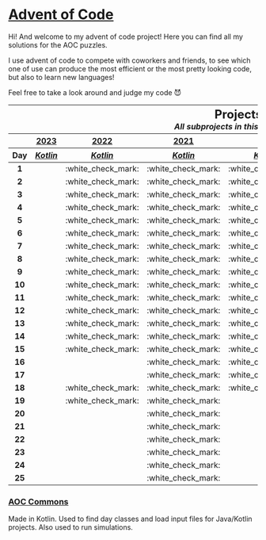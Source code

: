 # [Advent of Code](https://adventofcode.com/about)

Hi! And welcome to my advent of code project! Here you can find all my solutions for the AOC puzzles.

I use advent of code to compete with coworkers and friends, to see which one of use can produce the most efficient or
the most pretty looking code, but also to learn new languages!

Feel free to take a look around and judge my code :smiling_imp:

<table>
<thead>
<tr>
<th colspan="7" style="text-align: center">
<h2 style="padding: 0; margin: 0">Projects</h2>
<i>All subprojects in this repository.</i>
</th>
</tr>

<tr>
<th></th>
<th style="text-align: center"><a href="https://adventofcode.com/2023">2023</a></th>
<th style="text-align: center"><a href="https://adventofcode.com/2022">2022</a></th>
<th style="text-align: center"><a href="https://adventofcode.com/2021">2021</a></th>
<th style="text-align: center" colspan="2"><a href="https://adventofcode.com/2020">2020</a></th>
<th style="text-align: center"><a href="https://adventofcode.com/2015">2015</a></th>
</tr>

<tr>
<th>Day</th>
<th style="text-align: center"><a href="2023/kotlin"><i>Kotlin</i></a></th>
<th style="text-align: center"><a href="2022/kotlin"><i>Kotlin</i></a></th>
<th style="text-align: center"><a href="2021/kotlin"><i>Kotlin</i></a></th>
<th style="text-align: center"><a href="2020/kotlin"><i>Kotlin</i></a></th>
<th style="text-align: center"><a href="2020/lua"><i>Lua</i></a></th>
<th style="text-align: center"><a href="2015"><i>Java</i></a></th>
</tr>
</thead>

<tbody>
<tr>
<td style="text-align: center"><b>1</b></td>
<td style="text-align: center"></td>
<td style="text-align: center">:white_check_mark:</td>
<td style="text-align: center">:white_check_mark:</td>
<td style="text-align: center">:white_check_mark:</td>
<td style="text-align: center">:white_check_mark:</td>
<td style="text-align: center">:white_check_mark:</td>
</tr>

<tr>
<td style="text-align: center"><b>2</b></td>
<td style="text-align: center"></td>
<td style="text-align: center">:white_check_mark:</td>
<td style="text-align: center">:white_check_mark:</td>
<td style="text-align: center">:white_check_mark:</td>
<td style="text-align: center">:white_check_mark:</td>
<td style="text-align: center">:white_check_mark:</td>
</tr>

<tr>
<td style="text-align: center"><b>3</b></td>
<td style="text-align: center"></td>
<td style="text-align: center">:white_check_mark:</td>
<td style="text-align: center">:white_check_mark:</td>
<td style="text-align: center">:white_check_mark:</td>
<td style="text-align: center">:white_check_mark:</td>
<td style="text-align: center">:white_check_mark:</td>
</tr>

<tr>
<td style="text-align: center"><b>4</b></td>
<td style="text-align: center"></td>
<td style="text-align: center">:white_check_mark:</td>
<td style="text-align: center">:white_check_mark:</td>
<td style="text-align: center">:white_check_mark:</td>
<td style="text-align: center">:white_check_mark:</td>
<td style="text-align: center">:white_check_mark:</td>
</tr>

<tr>
<td style="text-align: center"><b>5</b></td>
<td style="text-align: center"></td>
<td style="text-align: center">:white_check_mark:</td>
<td style="text-align: center">:white_check_mark:</td>
<td style="text-align: center">:white_check_mark:</td>
<td style="text-align: center">:white_check_mark:</td>
<td style="text-align: center">:white_check_mark:</td>
</tr>

<tr>
<td style="text-align: center"><b>6</b></td>
<td style="text-align: center"></td>
<td style="text-align: center">:white_check_mark:</td>
<td style="text-align: center">:white_check_mark:</td>
<td style="text-align: center">:white_check_mark:</td>
<td style="text-align: center">:white_check_mark:</td>
<td style="text-align: center">:white_check_mark:</td>
</tr>

<tr>
<td style="text-align: center"><b>7</b></td>
<td style="text-align: center"></td>
<td style="text-align: center">:white_check_mark:</td>
<td style="text-align: center">:white_check_mark:</td>
<td style="text-align: center">:white_check_mark:</td>
<td style="text-align: center"></td>
<td style="text-align: center"></td>
</tr>

<tr>
<td style="text-align: center"><b>8</b></td>
<td style="text-align: center"></td>
<td style="text-align: center">:white_check_mark:</td>
<td style="text-align: center">:white_check_mark:</td>
<td style="text-align: center">:white_check_mark:</td>
<td style="text-align: center"></td>
<td style="text-align: center"></td>
</tr>

<tr>
<td style="text-align: center"><b>9</b></td>
<td style="text-align: center"></td>
<td style="text-align: center">:white_check_mark:</td>
<td style="text-align: center">:white_check_mark:</td>
<td style="text-align: center">:white_check_mark:</td>
<td style="text-align: center"></td>
<td style="text-align: center"></td>
</tr>

<tr>
<td style="text-align: center"><b>10</b></td>
<td style="text-align: center"></td>
<td style="text-align: center">:white_check_mark:</td>
<td style="text-align: center">:white_check_mark:</td>
<td style="text-align: center">:white_check_mark:</td>
<td style="text-align: center"></td>
<td style="text-align: center"></td>
</tr>

<tr>
<td style="text-align: center"><b>11</b></td>
<td style="text-align: center"></td>
<td style="text-align: center">:white_check_mark:</td>
<td style="text-align: center">:white_check_mark:</td>
<td style="text-align: center">:white_check_mark:</td>
<td style="text-align: center"></td>
<td style="text-align: center"></td>
</tr>

<tr>
<td style="text-align: center"><b>12</b></td>
<td style="text-align: center"></td>
<td style="text-align: center">:white_check_mark:</td>
<td style="text-align: center">:white_check_mark:</td>
<td style="text-align: center">:white_check_mark:</td>
<td style="text-align: center"></td>
<td style="text-align: center"></td>
</tr>

<tr>
<td style="text-align: center"><b>13</b></td>
<td style="text-align: center"></td>
<td style="text-align: center">:white_check_mark:</td>
<td style="text-align: center">:white_check_mark:</td>
<td style="text-align: center">:white_check_mark:</td>
<td style="text-align: center"></td>
<td style="text-align: center"></td>
</tr>

<tr>
<td style="text-align: center"><b>14</b></td>
<td style="text-align: center"></td>
<td style="text-align: center">:white_check_mark:</td>
<td style="text-align: center">:white_check_mark:</td>
<td style="text-align: center">:white_check_mark:</td>
<td style="text-align: center"></td>
<td style="text-align: center"></td>
</tr>

<tr>
<td style="text-align: center"><b>15</b></td>
<td style="text-align: center"></td>
<td style="text-align: center">:white_check_mark:</td>
<td style="text-align: center">:white_check_mark:</td>
<td style="text-align: center">:white_check_mark:</td>
<td style="text-align: center"></td>
<td style="text-align: center"></td>
</tr>

<tr>
<td style="text-align: center"><b>16</b></td>
<td style="text-align: center"></td>
<td style="text-align: center"></td>
<td style="text-align: center">:white_check_mark:</td>
<td style="text-align: center">:white_check_mark:</td>
<td style="text-align: center"></td>
<td style="text-align: center"></td>
</tr>

<tr>
<td style="text-align: center"><b>17</b></td>
<td style="text-align: center"></td>
<td style="text-align: center"></td>
<td style="text-align: center">:white_check_mark:</td>
<td style="text-align: center">:white_check_mark:</td>
<td style="text-align: center"></td>
<td style="text-align: center"></td>
</tr>

<tr>
<td style="text-align: center"><b>18</b></td>
<td style="text-align: center"></td>
<td style="text-align: center">:white_check_mark:</td>
<td style="text-align: center">:white_check_mark:</td>
<td style="text-align: center">:white_check_mark:</td>
<td style="text-align: center"></td>
<td style="text-align: center"></td>
</tr>

<tr>
<td style="text-align: center"><b>19</b></td>
<td style="text-align: center"></td>
<td style="text-align: center">:white_check_mark:</td>
<td style="text-align: center">:white_check_mark:</td>
<td style="text-align: center"></td>
<td style="text-align: center"></td>
<td style="text-align: center"></td>
</tr>

<tr>
<td style="text-align: center"><b>20</b></td>
<td style="text-align: center"></td>
<td style="text-align: center"></td>
<td style="text-align: center">:white_check_mark:</td>
<td style="text-align: center"></td>
<td style="text-align: center"></td>
<td style="text-align: center"></td>
</tr>

<tr>
<td style="text-align: center"><b>21</b></td>
<td style="text-align: center"></td>
<td style="text-align: center"></td>
<td style="text-align: center">:white_check_mark:</td>
<td style="text-align: center"></td>
<td style="text-align: center"></td>
<td style="text-align: center"></td>
</tr>

<tr>
<td style="text-align: center"><b>22</b></td>
<td style="text-align: center"></td>
<td style="text-align: center"></td>
<td style="text-align: center">:white_check_mark:</td>
<td style="text-align: center"></td>
<td style="text-align: center"></td>
<td style="text-align: center"></td>
</tr>

<tr>
<td style="text-align: center"><b>23</b></td>
<td style="text-align: center"></td>
<td style="text-align: center"></td>
<td style="text-align: center">:white_check_mark:</td>
<td style="text-align: center"></td>
<td style="text-align: center"></td>
<td style="text-align: center"></td>
</tr>

<tr>
<td style="text-align: center"><b>24</b></td>
<td style="text-align: center"></td>
<td style="text-align: center"></td>
<td style="text-align: center">:white_check_mark:</td>
<td style="text-align: center"></td>
<td style="text-align: center"></td>
<td style="text-align: center"></td>
</tr>

<tr>
<td style="text-align: center"><b>25</b></td>
<td style="text-align: center"></td>
<td style="text-align: center"></td>
<td style="text-align: center">:white_check_mark:</td>
<td style="text-align: center"></td>
<td style="text-align: center"></td>
<td style="text-align: center"></td>
</tr>
</tbody>
</table>

### [AOC Commons](aoc-commons)

Made in Kotlin. Used to find day classes and load input files for Java/Kotlin projects. Also used to run simulations.
